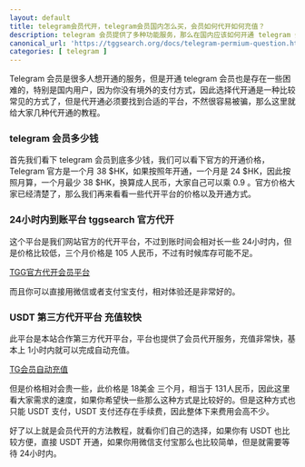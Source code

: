 ```yaml
---
layout: default
title: telegram会员代开，telegram会员国内怎么买，会员如何代开如何充值？
description: telegram 会员提供了多种功能服务，那么在国内应该如何开通 telegram 会员呢？电报会员多少钱呢？怎么才能找到靠谱的代充会员渠道呢？
canonical_url: 'https://tggsearch.org/docs/telegram-permium-question.html'
categories: [ telegram ]
---
```

Telegram 会员是很多人想开通的服务，但是开通 telegram 会员也是存在一些困难的，特别是国内用户，因为你没有境外的支付方式，因此选择代开通是一种比较常见的方式了，但是代开通必须要找到合适的平台，不然很容易被骗，那么这里就给大家几种代开通的教程。

### telegram 会员多少钱
首先我们看下 telegram 会员到底多少钱，我们可以看下官方的开通价格，Telegram 官方是一个月 38 $HK，如果按照年开通，一个月是 24 $HK，因此按照月算，一个月最少 38 $HK，换算成人民币，大家自己可以乘 0.9 。官方价格大家已经清楚了，那么我们再来看看一些代开平台的价格以及开通方式。

### 24小时内到账平台 tggsearch 官方代开
这个平台是我们网站官方的代开平台，不过到账时间会相对长一些 24小时内，但是价格比较低，三个月价格是 105 人民币，不过有时候库存可能不足。

[TGG官方代开会员平台](./302.html?target=http://tggsearch.shop?cid=13&mid=40)

而且你可以直接用微信或者支付宝支付，相对体验还是非常好的。

### USDT 第三方代开平台 充值较快
此平台是本站合作第三方代开平台，平台也提供了会员代开服务，充值非常快，基本上 1小时内就可以完成自动充值。

 [TG会员自动充值](./302.html?target=https://telegramcard.sh5.live/tg_web/main.html#/login?inNo=ttgmhg)

 但是价格相对会贵一些，此价格是 18美金 三个月，相当于 131人民币，因此这里看大家需求的速度，如果你希望快一些那么这种方式是比较好的。但是这种方式也只能 USDT 支付，USDT 支付还存在手续费，因此整体下来费用会高不少。

 好了以上就是会员代开的方法教程，就看你们自己的选择，如果你有 USDT 也比较方便，直接 USDT 开通，如果你用微信支付宝那么也比较简单，但是就需要等待 24小时内。

